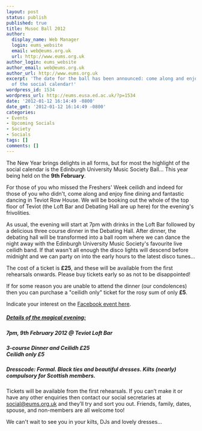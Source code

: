 ```yaml
---
layout: post
status: publish
published: true
title: Musoc Ball 2012
author:
  display_name: Web Manager
  login: eums_website
  email: web@eums.org.uk
  url: http://www.eums.org.uk
author_login: eums_website
author_email: web@eums.org.uk
author_url: http://www.eums.org.uk
excerpt: 'The date for the ball has been announced: come along and enjoy THE event
  of the social calendar!'
wordpress_id: 1534
wordpress_url: http://eums.eusa.ed.ac.uk/?p=1534
date: '2012-01-12 16:14:49 -0800'
date_gmt: '2012-01-12 16:14:49 -0800'
categories:
- Events
- Upcoming Socials
- Society
- Socials
tags: []
comments: []
---
```

<p>The New Year brings delights in all forms, but for most the highlight of the social calendar is the Edinburgh University Music Society Ball... This year being held on the <strong>9th February</strong>.</p></p>
<p>For those of you who missed the Freshers' Week ceilidh and indeed for those of you who didn't, come along and enjoy fine dining and fantastic dancing in Teviot Row House. We will be booking out the whole of the top floor of Teviot (the Loft Bar and Debating Hall are up here) for the evening's frivolities.</p></p>
<p>As usual, the evening will start at 7pm with drinks in the Loft Bar followed by a delicious three course dinner in the Debating Hall. After dinner, the debating hall will be transformed into a ball room where we can dance the night away with the Edinburgh University Music Society's favourite live ceilidh band. If that wasn't all enough the disco lights will descend before midnight and we can party on into the early hours to the latest disco tunes...</p></p>
<p>The cost of a ticket is <strong>&pound;25</strong>, and these will be available from the first rehearsals onwards. Please buy tickets early so as not to be disappointed!</p></p>
<p>If for some reason you are unable to attend the dinner (our condolences) then you can purchase a "ceilidh only" ticket for the rosy sum of only <strong>&pound;5</strong>.</p></p>
<p>Indicate your interest on the <a title="Facebook event" href="http://www.facebook.com/events/276626945726495/" target="_blank">Facebook event here</a>.</p></p>
<h5><span style="text-decoration: underline;">Details of the magical evening:</span></h5></p>
<h5><em>7pm, 9th February 2012 @ Teviot Loft Bar</em></h5></p>
<h5><em>3-course Dinner and Ceilidh <strong>&pound;25</strong></em><br />
<em>Ceilidh only <strong>&pound;5</strong></em></h5></p>
<h5><em>Dresscode: Formal. Black ties and beautiful dresses. Kilts (nearly) compulsory for Scottish members.</em></h5></p>
<p>Tickets will be available from the first rehearsals. If you can&rsquo;t make it or have any other enquiries then contact our social secretaries at <a title="Contact us" href="mailto:social@eums.org.uk">social@eums.org.uk</a> and they&rsquo;ll try and sort you out. Friends, family, dates, spouse, and non-members are all welcome too!</p></p>
<p>We can't wait to see you in your kilts, DJs and lovely dresses...</p></p>
